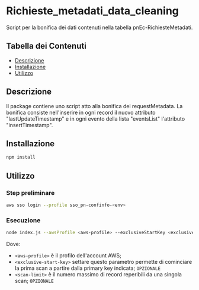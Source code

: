 # Richieste_metadati_data_cleaning

Script per la bonifica dei dati contenuti nella tabella pnEc-RichiesteMetadati.

## Tabella dei Contenuti

- [Descrizione](#descrizione)
- [Installazione](#installazione)
- [Utilizzo](#utilizzo)

## Descrizione

Il package contiene uno script atto alla bonifica dei requestMetadata.
La bonifica consiste nell'inserire in ogni record il nuovo attributo "lastUpdateTimestamp"
e in ogni evento della lista "eventsList" l'attributo "insertTimestamp".

## Installazione

```bash
npm install
```

## Utilizzo

### Step preliminare

```bash
aws sso login --profile sso_pn-confinfo-<env>
```

### Esecuzione

```bash
node index.js --awsProfile <aws-profile> --exclusiveStartKey <exclusive-start-key> --scanLimit <scan-limit>
```

Dove:

- `<aws-profile>` è il profilo dell'account AWS;
- `<exclusive-start-key>` settare questo parametro permette di cominciare la prima scan a partire dalla primary key
  indicata; `OPZIONALE`
- `<scan-limit>` è il numero massimo di record reperibili da una singola scan; `OPZIONALE`